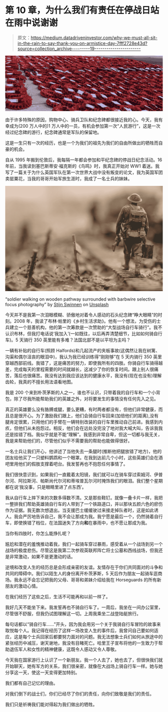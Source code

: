 # 第 10 章，为什么我们有责任在停战日站在雨中说谢谢

> 原文：<https://medium.datadriveninvestor.com/why-we-must-all-sit-in-the-rain-to-say-thank-you-on-armistice-day-7fff2728e43d?source=collection_archive---------19----------------------->

![](img/e68c1ea08e62ce870728400a5aed49ee.png)

由于许多特殊的原因，购物中心、骑兵卫队和纪念碑都很接近我的心。今天，我有幸成为(200 万人中的)1 万人中的一员，有机会参加第一次“人民游行”，这是一次经过纪念碑的游行，纪念碑通常是军队的保留地。

这是一生只有一次的经历，也是一个为我们的祖先为我们的自由所做出的牺牲而自豪的机会。

自从 1995 年搬到伦敦后，我每隔一年都会参加和平纪念碑的停战日纪念活动。16 年前，当我读到塞巴斯蒂安·福克斯的《鸟鸣》时，我真正开始对 WW1 着迷。我写了一篇关于为什么英国军队在第一次世界大战中没有叛变的论文，我为英国军团卖罂粟花，当我的哥哥开始军旅生涯时，我成了一名士兵的妹妹。

![](img/0bcf375ff9dc1a58529a8bdfec49d711.png)

“soldier walking on wooden pathway surrounded with barbwire selective focus photography” by [Stijn Swinnen](https://unsplash.com/@stijnswinnen?utm_source=medium&utm_medium=referral) on [Unsplash](https://unsplash.com?utm_source=medium&utm_medium=referral)

今天并不是我第一次泪眼模糊、骄傲地对着令人感动的石头纪念碑“睁大眼睛”的时刻。2008 年，我读了布林·帕里的《乡村生活求助》。他有一个想法，为受伤的士兵建立一个慈善机构，他的第一次筹款是一次赞助的“大型战场自行车骑行”。我不认识布林，但我打电话说‘我加入’(一如既往，以后再弄清楚细节，比如如何骑自行车)。5 天骑行 350 英里能有多难？法国北部不是以平坦为主吗？

一辆有补贴的自行车(照顾 Halfords)和几起流产的夹板事故(这偶然让我在树篱、沟渠和偶尔沮丧的眼泪中)，我认为我已经训练得“刚刚够”在 5 天内骑行 350 英里穿越西部前线。我错了，这是痛苦的努力，即使我所有的四肢。你骑自行车骑得越差，完成每天的里程需要的时间就越长，这减少了你的恢复时间。跟上别人很痛苦，落后也很痛苦。我没有达到我应该达到的健康水平，我没有(现在也没有)理解齿轮，我真的不擅长用法语看地图。

我是 200 个来到朴茨茅斯的人之一，谁也不认识，只带着我的自行车和一个小背包，除了尽我所能帮助我们的英雄之外，对将要发生的事情没有任何先入之见。

真正的英雄要么没有胳膊或腿，要么更糟，有时两者都没有，但他们非常健康，而且总是很开心。为了激励我们跟上，他们会骑自行车回来(加倍他们的距离),没有腿肯定很累，只用他们的手臂在一辆特别改装的自行车里推动自己前进。我感到内疚，但他们从未抱怨过。相反，他们会在远处没完没了地对我大喊大叫，告诉我我还是挂错了档。我似乎就是不能“理解”。我感到非常自卑，但这一切都与我无关，我是来帮助他们的，尽管他们似乎不需要我的帮助也能做得很好。

一名士兵让我们开心，他讲述了当他失去一条腿时(推断他把腿放错了地方)，他的团友给他买了一只塑料鹦鹉和一个眼罩。在我到达前几个小时，这些英雄们会在酒吧里用他们的假肢支撑着吧台。我发誓再也不抱怨任何事情了。

我们很快意识到，如果我们一直戴着太阳镜，我们就可以在骑车穿过索姆河、伊普尔河、阿拉斯河、帕斯尚代尔河和蒂埃普瓦尔河时掩饰我们的眼泪。我们整个星期都在说‘我没事，只是眼睛里进了点东西’。

我从自行车上摔下来的次数多得数不清。又是那些鞋钉。就像一叠卡片一样，我把一整排我们帮助英雄骑自行车的人带到了一个铁路道口，并以那块五颜六色的瘀伤作为证据。我无数次想退出。当支援巴士缓缓驶过来接走掉队者时，这是如此诱人。我会严厉地告诉自己，我不会让那成为我。我宁愿是最后一个，仍然骑着自行车，即使换错了档位，在法国迷失了方向**和**在暴雨中，也不愿让那成为我。

当你有四肢时，你怎么能挣扎呢？

尴尬和潜在的羞愧推动着我，我们一起骑车穿过暴雨，感受着从一个战场到另一个战场的极度悲伤。尽管这是我第二次参观英联邦阵亡将士公墓和西线战场，但我还是非常激动，如果不是更激动的话。

逆境和改变人生的经历总是会形成亲密的友谊。友情存在于你们共同面对的斗争和共同的障碍中。我们以陌生人的身份离开朴茨茅斯，5 天后作为朋友一起骑车逛商场。我永远不会忘记把我的父母、哥哥和弟妹介绍给我在 Horseguards 的所有新朋友的激动心情。

在我们经历了这些之后，生活不可能再和以前一样了。

我好几天不能坐下来。我发誓再也不骑自行车了。一周后，我坐在一间办公室里，尽管很不舒服，但我仍试图理解这一切。上周我乘坐二战登陆艇旅行。

每句话都以“骑自行车……”开头，因为我会用另一个关于我骑自行车冒险的故事来取悦每个人。我记得在经历了这样一场改变人生的事件后，我曾问自己要如何适应，这是每个士兵回家后都要努力面对的问题。我无法想象士兵们如何从旅途中的紧张经历中减压，谢天谢地，我没有目睹死亡。哈里王子宣布将他的一生致力于帮助退伍军人和女性的精神健康，这既令人感动又令人尊敬。

今天我在国家游行上认识了一个新朋友。我一个人去了，她也去了，但很快我们就开始聊天，她有军方的关系，我们很亲密，就像在大战场上骑自行车一样。她与她分享这一天，使这一天变得更加特别。

我们都有自己记忆的理由。

对我们倒下的战士们，你们已经尽了你们的责任，向你们致敬是我们的责任。

我们只是祈祷我们能对得起为我们做出的牺牲。